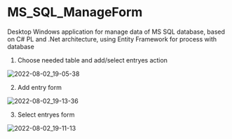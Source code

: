 # MS_SQL_ManageForm
Desktop Windows application for manage data of MS SQL database, based on C# PL and .Net architecture, using Entity Framework for process with database

1. Choose needed table and add/select entryes action

![2022-08-02_19-05-38](https://user-images.githubusercontent.com/101441066/182536163-b057bf6a-029a-4ae5-9c0b-be903baa599c.png)

2. Add entry form 

![2022-08-02_19-13-36](https://user-images.githubusercontent.com/101441066/182536240-99299adc-f465-44df-baf2-c3140b7a6655.png)

3. Select entryes form

![2022-08-02_19-11-13](https://user-images.githubusercontent.com/101441066/182536292-1779be23-4edc-4dba-9fb8-d2c53b7fb8ce.png)
